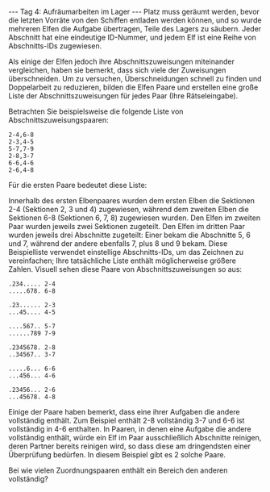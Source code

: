 --- Tag 4: Aufräumarbeiten im Lager ---
Platz muss geräumt werden, bevor die letzten Vorräte von den Schiffen entladen werden können, und so wurde mehreren Elfen die Aufgabe übertragen, Teile des Lagers zu säubern. Jeder Abschnitt hat eine eindeutige ID-Nummer, und jedem Elf ist eine Reihe von Abschnitts-IDs zugewiesen.

Als einige der Elfen jedoch ihre Abschnittszuweisungen miteinander vergleichen, haben sie bemerkt, dass sich viele der Zuweisungen überschneiden. Um zu versuchen, Überschneidungen schnell zu finden und Doppelarbeit zu reduzieren, bilden die Elfen Paare und erstellen eine große Liste der Abschnittszuweisungen für jedes Paar (Ihre Rätseleingabe).

Betrachten Sie beispielsweise die folgende Liste von Abschnittszuweisungspaaren:
```
2-4,6-8
2-3,4-5
5-7,7-9
2-8,3-7
6-6,4-6
2-6,4-8
```
Für die ersten Paare bedeutet diese Liste:

Innerhalb des ersten Elbenpaares wurden dem ersten Elben die Sektionen 2-4 (Sektionen 2, 3 und 4) zugewiesen, während dem zweiten Elben die Sektionen 6-8 (Sektionen 6, 7, 8) zugewiesen wurden.
Den Elfen im zweiten Paar wurden jeweils zwei Sektionen zugeteilt.
Den Elfen im dritten Paar wurden jeweils drei Abschnitte zugeteilt: Einer bekam die Abschnitte 5, 6 und 7, während der andere ebenfalls 7, plus 8 und 9 bekam.
Diese Beispielliste verwendet einstellige Abschnitts-IDs, um das Zeichnen zu vereinfachen; Ihre tatsächliche Liste enthält möglicherweise größere Zahlen. Visuell sehen diese Paare von Abschnittszuweisungen so aus:
```
.234..... 2-4
.....678. 6-8

.23...... 2-3
...45.... 4-5

....567.. 5-7
......789 7-9

.2345678. 2-8
..34567.. 3-7

.....6... 6-6
...456... 4-6

.23456... 2-6
...45678. 4-8
```
Einige der Paare haben bemerkt, dass eine ihrer Aufgaben die andere vollständig enthält. Zum Beispiel enthält 2-8 vollständig 3-7 und 6-6 ist vollständig in 4-6 enthalten. In Paaren, in denen eine Aufgabe die andere vollständig enthält, würde ein Elf im Paar ausschließlich Abschnitte reinigen, deren Partner bereits reinigen wird, so dass diese am dringendsten einer Überprüfung bedürfen. In diesem Beispiel gibt es 2 solche Paare.

Bei wie vielen Zuordnungspaaren enthält ein Bereich den anderen vollständig?
